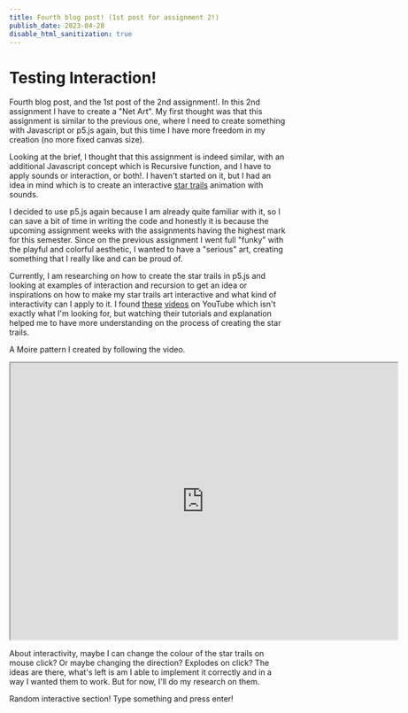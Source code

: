 ```yaml
---
title: Fourth blog post! (1st post for assignment 2!)
publish_date: 2023-04-28
disable_html_sanitization: true
---
```


#  Testing Interaction!

Fourth blog post, and the 1st post of the 2nd assignment!. 
In this 2nd assignment I have to create a "Net Art". My first thought was that this assignment is similar to the previous one, where I need to create something with Javascript or p5.js again, but this time I have more freedom in my creation (no more fixed canvas size).

Looking at the brief, I thought that this assignment is indeed similar, with an additional Javascript concept which is Recursive function, and I have to apply sounds or interaction, or both!. I haven't started on it, but I had an idea in mind which is to create an interactive [star trails](https://en.wikipedia.org/wiki/Star_trail) animation with sounds.

I decided to use p5.js again because I am already quite familiar with it, so I can save a bit of time in writing the code and honestly it is because the upcoming assignment weeks with the assignments having the highest mark for this semester. Since on the previous assignment I went full "funky" with the playful and colorful aesthetic, I wanted to have a "serious" art, creating something that I really like and can be proud of.

Currently, I am researching on how to create the star trails in p5.js and looking at examples of interaction and recursion to get an idea or inspirations on how to make my star trails art interactive and what kind of interactivity can I apply to it. I found [these](https://youtu.be/62SbexSgQIw) [videos](https://youtu.be/17WoOqgXsRM) on YouTube which isn't exactly what I'm looking for, but watching their tutorials and explanation helped me to have more understanding on the process of creating the star trails.

A Moire pattern I created by following the video.
<iframe width="700" height="500" src="https://editor.p5js.org/Rivenrh/full/zUQFbWefHT"></iframe>

About interactivity, maybe I can change the colour of the star trails on mouse click? Or maybe changing the direction? Explodes on click?
The ideas are there, what's left is am I able to implement it correctly and in a way I wanted them to work. But for now, I'll do my research on them.

Random interactive section!
Type something and press enter!

<div id=onkeypress_input></div>

<script type=module>

    const div = document.getElementById (`onkeypress_input`)
    div.width = div.parentNode.scrollWidth
    div.style.height = `${ div.width * 9 / 32}px`
    div.style.backgroundColor = `skyblue`
    div.style.textAlign  = 'center'
    div.style.lineHeight = div.style.height
    div.style.fontSize   = '40px'
    div.style.fontWeight = 'bold'
    div.style.fontStyle  = 'italic'
    div.style.color      = 'white'

    const free_elements = []

    requestAnimationFrame (physics_engine)

    function physics_engine () {

        free_elements.forEach (e => {

            if (e.offsetLeft > window.innerWidth) {

                e.style.left = `${ -e.offsetWidth }px`
            }

            e.style.left = `${ e.offsetLeft + e.x_vel }px`
        })

        requestAnimationFrame (physics_engine)
    }

    function set_free (t) {

        const free_div = document.createElement (`div`)

        free_div.innerText = t 
        free_div.style.fontSize   = '36px'
        free_div.style.fontWeight = 'bold'
        free_div.style.fontStyle  = 'italic'
        free_div.style.color      = 'hotpink'
        free_div.style.position   = 'fixed'

        document.body.append (free_div)

        const y_offset = free_div.offsetHeight * free_elements.length

        free_div.style.top = `${ y_offset }px`
        free_div.style.left = `${ -free_div.offsetWidth }px`
        free_div.x_vel = Math.random () * 10
        free_elements.push (free_div)
    }

    document.onkeypress = e => {

        if (e.key == 'Enter') {
            set_free (div.innerText)
            div.innerText = ''
        }

        else {
            div.innerText += e.key
        }
    }
</script>
